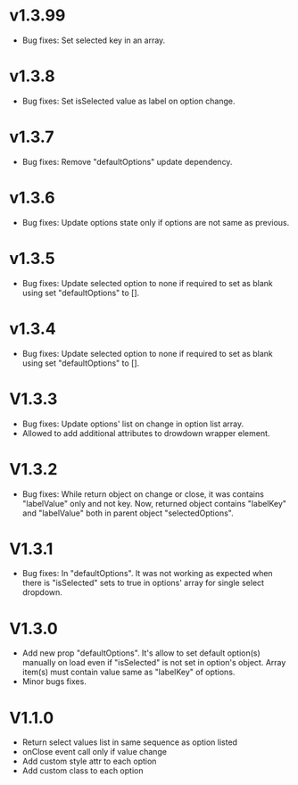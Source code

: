# v1.3.99

- Bug fixes: Set selected key in an array.

# v1.3.8

- Bug fixes: Set isSelected value as label on option change.

# v1.3.7

- Bug fixes: Remove "defaultOptions" update dependency.

# v1.3.6

- Bug fixes: Update options state only if options are not same as previous.

# v1.3.5

- Bug fixes: Update selected option to none if required to set as blank using set "defaultOptions" to [].

# v1.3.4

- Bug fixes: Update selected option to none if required to set as blank using set "defaultOptions" to [].

# V1.3.3

- Bug fixes: Update options' list on change in option list array.
- Allowed to add additional attributes to drowdown wrapper element.

# V1.3.2

- Bug fixes: While return object on change or close, it was contains "labelValue" only and not key. Now, returned object contains "labelKey" and "labelValue" both in parent object "selectedOptions".

# V1.3.1

- Bug fixes: In "defaultOptions". It was not working as expected when there is "isSelected" sets to true in options' array for single select dropdown.

# V1.3.0

- Add new prop "defaultOptions". It's allow to set default option(s) manually on load even if "isSelected" is not set in option's object. Array item(s) must contain value same as "labelKey" of options.
- Minor bugs fixes.

# V1.1.0

- Return select values list in same sequence as option listed
- onClose event call only if value change
- Add custom style attr to each option
- Add custom class to each option
